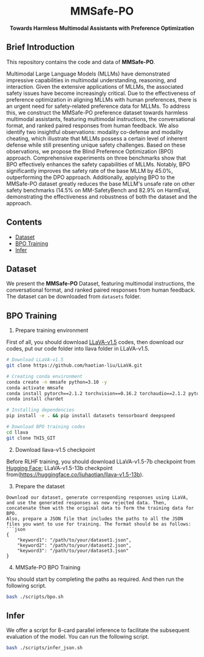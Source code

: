 <div align="center">

# MMSafe-PO
**Towards Harmless Multimodal Assistants with Preference Optimization**

</div>


## Brief Introduction

This repository contains the code and data of **MMSafe-PO**.

Multimodal Large Language Models (MLLMs) have demonstrated impressive capabilities in multimodal understanding, reasoning, and interaction. Given the extensive applications of MLLMs, the associated safety issues have become increasingly critical. Due to the effectiveness of preference optimization in aligning MLLMs with human preferences, there is an urgent need for safety-related preference data for MLLMs. To address this, we construct the MMSafe-PO preference dataset towards harmless multimodal assistants, featuring multimodal instructions, the conversational format, and ranked paired responses from human feedback. We also identify two insightful observations: modality co-defense and modality cheating, which illustrate that MLLMs possess a certain level of inherent defense while still presenting unique safety challenges. Based on these observations, we propose the Blind Preference Optimization (BPO) approach. Comprehensive experiments on three benchmarks show that BPO effectively enhances the safety capabilities of MLLMs. Notably, BPO significantly improves the safety rate of the base MLLM by 45.0\%, outperforming the DPO approach. Additionally, applying BPO to the MMSafe-PO dataset greatly reduces the base MLLM's unsafe rate on other safety benchmarks (14.5\% on MM-SafetyBench and 82.9\% on HarmEval, demonstrating the effectiveness and robustness of both the dataset and the approach.


## Contents 

- [Dataset](#dataset)
- [BPO Training](#bpo-training)
- [Infer](#infer)

## Dataset

We present the **MMSafe-PO** Dataset, featuring multimodal instructions, the conversational format, and ranked paired responses from human feedback. The dataset can be downloaded from `datasets` folder.

## BPO Training

1. Prepare training environment

First of all, you should download [LLaVA-v1.5](https://github.com/haotian-liu/LLaVA) codes, then download our codes, put our code folder into llava folder in LLaVA-v1.5.

```bash
# Download LLaVA-v1.5
git clone https://github.com/haotian-liu/LLaVA.git

# Creating conda environment
conda create -n mmsafe python=3.10 -y
conda activate mmsafe
conda install pytorch==2.1.2 torchvision==0.16.2 torchaudio==2.1.2 pytorch-cuda=11.8 -c pytorch -c nvidia
conda install chardet

# Installing dependencies
pip install -e . && pip install datasets tensorboard deepspeed

# Download BPO training codes
cd llava
git clone THIS_GIT
```
2. Download llava-v1.5 checkpoint

Before RLHF training, you should download LLaVA-v1.5-7b checkpoint from [Hugging Face](https://huggingface.co/liuhaotian/llava-v1.5-7b); LLaVA-v1.5-13b checkpoint from(https://huggingface.co/liuhaotian/llava-v1.5-13b).

3. Prepare the dataset
```
Download our dataset, generate corresponding responses using LLaVA, and use the generated responses as new rejected data. Then, concatenate them with the original data to form the training data for BPO.
Also, prepare a JSON file that includes the paths to all the JSON files you want to use for training. The format should be as follows:
```json
{
    "keyword1": "/path/to/your/dataset1.json",
    "keyword2": "/path/to/your/dataset2.json",
    "keyword3": "/path/to/your/dataset3.json"
}

```

4. MMSafe-PO BPO Training

You should start by completing the paths as required. And then run the following script.

```bash
bash ./scripts/bpo.sh
```

## Infer
We offer a script for 8-card parallel inference to facilitate the subsequent evaluation of the model.
You can run the following script.

```bash
bash ./scripts/infer_json.sh
```

